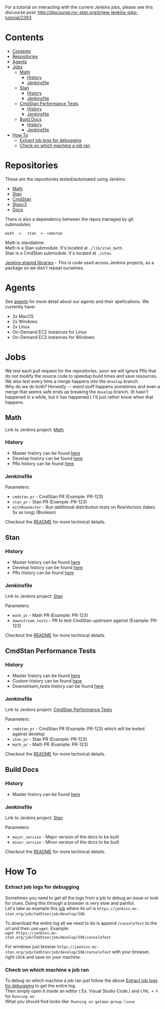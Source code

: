 For a tutorial on interacting with the current Jenkins jobs, please see this discourse post:
http://discourse.mc-stan.org/t/new-jenkins-jobs-tutorial/2383

# Contents

- [Contents](#contents)
- [Repositories](#repositories)
- [Agents](#agents)
- [Jobs](#jobs)
  - [Math](#math)
    - [History](#history)
    - [Jenkinsfile](#jenkinsfile)
  - [Stan](#stan)
    - [History](#history-1)
    - [Jenkinsfile](#jenkinsfile-1)
  - [CmdStan Performance Tests](#cmdstan-performance-tests)
    - [History](#history-2)
    - [Jenkinsfile](#jenkinsfile-2)
  - [Build Docs](#build-docs)
    - [History](#history-3)
    - [Jenkinsfile](#jenkinsfile-3)
- [How To](#how-to)
    - [Extract job logs for debugging](#extract-job-logs-for-debugging)
    - [Check on which machine a job ran](#check-on-which-machine-a-job-ran)

# Repositories

These are the repositories tested/automated using Jenkins:

- [Math](https://github.com/stan-dev/math)
- [Stan](https://github.com/stan-dev/stan)
- [CmdStan](https://github.com/stan-dev/cmdstan)
- [Stanc3](https://github.com/stan-dev/stanc3)
- [Docs](https://github.com/stan-dev/docs)

There is also a dependency between the repos managed by git submodules:
```
math  <-  stan  <- cmdstan
```

Math is standalone.  
Math is a Stan submodule. It's located at `./lib/stan_math`.  
Stan is a CmdStan submodule. It's located at `./stan`.  
  
[Jenkins shared libraries](https://github.com/stan-dev/jenkins-shared-libraries) - This is code used across Jenkins projects, as a package so we don't repeat ourselves.

# Agents

See [agents](agents.md) for more detail about our agents and their spefications. We currently have:
 - 2x MacOS 
 - 2x Windows
 - 2x Linux
 - On-Demand EC2 instances for Linux
 - On-Demand EC2 instances for Windows
        
# Jobs

We test each pull request for the repositories, soon we will ignore PRs that do not modify the source code to speedup build times and save resources.
We also test every time a merge happens into the `develop` branch.   
Why do we do both? Honestly -- weird stuff happens sometimes and even a merge that seems safe ends up breaking the `develop` branch. (It hasn't happened in a while, but it has happened.) I'd just rather know when that happens.  

## Math

Link to Jenkins project: [Math](https://jenkins.mc-stan.org/job/Math%20Pipeline)

### History

- Master history can be found [here](https://jenkins.mc-stan.org/job/Math%20Pipeline/job/master/)
- Develop history can be found [here](https://jenkins.mc-stan.org/job/Math%20Pipeline/job/develop/)
- PRs history can be found [here](https://jenkins.mc-stan.org/job/Math%20Pipeline/view/change-requests/)

### Jenkinsfile

Parameters:  

- `cmdstan_pr` - CmdStan PR (Example: PR-123)
- `stan_pr` - Stan PR (Example: PR-123)
- `withRowVector` - Run additional distribution tests on RowVectors (takes 5x as long) (Boolean)

Checkout the [README](jobs/math.md) for more technical details.

## Stan

### History

- Master history can be found [here](https://jenkins.mc-stan.org/job/Stan/job/master/)
- Develop history can be found [here](https://jenkins.mc-stan.org/job/Stan/job/develop/)
- PRs history can be found [here](https://jenkins.mc-stan.org/job/Stan/view/change-requests/)

### Jenkinsfile

Link to Jenkins project: [Stan](https://jenkins.mc-stan.org/job/Stan)

Parameters:  

- `math_pr` - Math PR (Example: PR-123)
- `downstream_tests` - PR to test CmdStan upstream against (Example: PR-123)

Checkout the [README](jobs/stan.md) for more technical details.

## CmdStan Performance Tests

### History

- Master history can be found [here](https://jenkins.mc-stan.org/job/CmdStan%20Performance%20Tests/job/master/)
- Custom history can be found [here](https://jenkins.mc-stan.org/job/CmdStan%20Performance%20Tests/job/Custom/)
- Downstream_tests history can be found [here](https://jenkins.mc-stan.org/job/CmdStan%20Performance%20Tests/job/downstream_tests/)

### Jenkinsfile

Link to Jenkins project: [CmdStan Performance Tests](https://jenkins.mc-stan.org/job/CmdStan%20Performance%20Tests)

Parameters:  

- `cmdstan_pr` - CmdStan PR (Example: PR-123) which will be tested against develop
- `stan_pr` - Stan PR (Example: PR-123)
- `math_pr` - Math PR (Example: PR-123)

Checkout the [README](jobs/cmdstan-performance-tests.md) for more technical details.

## Build Docs

### History

- Master history can be found [here](https://jenkins.mc-stan.org/job/BuildDocs/job/master/)

### Jenkinsfile

Link to Jenkins project: [Stan](https://jenkins.mc-stan.org/job/BuildDocs)

Parameters:  

- `major_version` - Major version of the docs to be built
- `minor_version` - Minor version of the docs to be built

Checkout the [README](jobs/build-docs.md) for more technical details.

# How To

### Extract job logs for debugging

Sometimes you need to get all the logs from a job to debug an issue or look for clues. Doing this through a browser is very slow and painful.  
Let's take as example this [job](https://jenkins.mc-stan.org/job/CmdStan/job/develop/598/) where its url is `https://jenkins.mc-stan.org/job/CmdStan/job/develop/598`.  

To download the entire log all we need to do is append `/consoleText` to the url and then use `wget`. Example:  
`wget https://jenkins.mc-stan.org/job/CmdStan/job/develop/598/consoleText`  

For windows just browse `https://jenkins.mc-stan.org/job/CmdStan/job/develop/598/consoleText` with your browser, right click and save on your machine.

### Check on which machine a job ran

To debug on which machine a job ran just follow the above [Extract job logs for debugging](#extract-job-logs-for-debugging) to get the entire log.  
Then simply open it inside an editor ( Ex. Visual Studio Code ) and `CTRL + F` for `Running on`.  
What you should find looks like: `Running on gelman-group-linux`